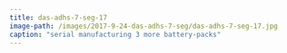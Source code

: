 ```yaml
---
title: das-adhs-7-seg-17
image-path: /images/2017-9-24-das-adhs-7-seg/das-adhs-7-seg-17.jpg
caption: "serial manufacturing 3 more battery-packs"
---
```

